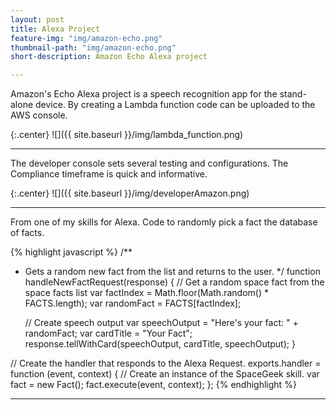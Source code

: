 ```yaml
---
layout: post
title: Alexa Project
feature-img: "img/amazon-echo.png"
thumbnail-path: "img/amazon-echo.png"
short-description: Amazon Echo Alexa project

---
```

Amazon's Echo Alexa project is a speech recognition app for the stand-alone device. 
By creating a Lambda function code can be uploaded to the AWS console.

{:.center}
![]({{ site.baseurl  }}/img/lambda_function.png)

---
The developer console sets several testing and configurations. The Compliance timeframe is quick and informative. 

{:.center}
![]({{ site.baseurl }}/img/developerAmazon.png)

---
From one of my skills for Alexa. Code to randomly pick a fact the database of facts.

{% highlight javascript %}
/**
 * Gets a random new fact from the list and returns to the user.
 */
function handleNewFactRequest(response) {
    // Get a random space fact from the space facts list
    var factIndex = Math.floor(Math.random() * FACTS.length);
    var randomFact = FACTS[factIndex];

    // Create speech output
    var speechOutput = "Here's your fact: " + randomFact;
    var cardTitle = "Your Fact";
    response.tellWithCard(speechOutput, cardTitle, speechOutput);
}

// Create the handler that responds to the Alexa Request.
exports.handler = function (event, context) {
    // Create an instance of the SpaceGeek skill.
    var fact = new Fact();
    fact.execute(event, context);
};
{% endhighlight %}

---